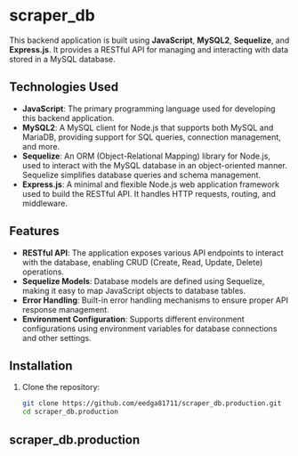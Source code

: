 # scraper_db

This backend application is built using **JavaScript**, **MySQL2**, **Sequelize**, and **Express.js**. It provides a RESTful API for managing and interacting with data stored in a MySQL database.

## Technologies Used

- **JavaScript**: The primary programming language used for developing this backend application.
- **MySQL2**: A MySQL client for Node.js that supports both MySQL and MariaDB, providing support for SQL queries, connection management, and more.
- **Sequelize**: An ORM (Object-Relational Mapping) library for Node.js, used to interact with the MySQL database in an object-oriented manner. Sequelize simplifies database queries and schema management.
- **Express.js**: A minimal and flexible Node.js web application framework used to build the RESTful API. It handles HTTP requests, routing, and middleware.

## Features

- **RESTful API**: The application exposes various API endpoints to interact with the database, enabling CRUD (Create, Read, Update, Delete) operations.
- **Sequelize Models**: Database models are defined using Sequelize, making it easy to map JavaScript objects to database tables.
- **Error Handling**: Built-in error handling mechanisms to ensure proper API response management.
- **Environment Configuration**: Supports different environment configurations using environment variables for database connections and other settings.

## Installation

1. Clone the repository:
   ```bash
   git clone https://github.com/eedga81711/scraper_db.production.git
   cd scraper_db.production
   ```

## scraper_db.production
